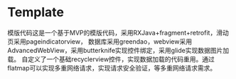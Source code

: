 # Template
模版代码这是一个基于MVP的模版代码，采用RXJava+fragment+retrofit，滑动页采用pageindicatorview，
数据库采用greendao，webview采用AdvancedWebView，采用butterknife实现控件绑定，采用glide实现数据图片加载。
自定义了一个基础recyclerview控件，实现数据加载的代码重用。通过flatmap可以实现多重网络请求，实现请求安全验证，等多重网络请求需求。 
